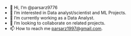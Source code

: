- 👋 Hi, I’m @parsarz9776
- 👀 I’m interested in Data analyst/scientist and ML Projects.
- 🌱 I’m currently working as a Data Analyst.
- 💞️ I’m looking to collaborate on related projects.
- 📫 How to reach me parsarz1997@gmail.com.

<!---
parsarz9776/parsarz9776 is a ✨ special ✨ repository because its `README.md` (this file) appears on your GitHub profile.
You can click the Preview link to take a look at your changes.
--->
